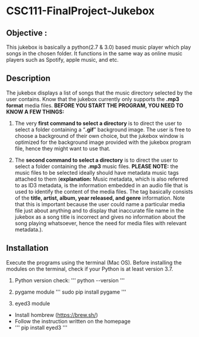 # CSC111-FinalProject-Jukebox


## Objective : 

This jukebox is basically a python(2.7 & 3.0) based music player which play songs in the chosen folder. It functions in the same way as online music players such as Spotify, apple music, and etc. 

## Description

 The jukebox displays a list of songs that the music directory selected by the user contains. Know that the jukebox currently only supports the **.mp3 format** media files.  **BEFORE YOU START THE PROGRAM, YOU NEED TO KNOW A FEW THINGS:** 

1. The very **first command to select a directory** is to direct the user to select a folder containing a “**.gif**” background image. The user is free to choose a background of their own choice, but the jukebox window is optimized for the background image provided with the jukebox program file, hence they might want to use that. 

2. The **second command to select a directory** is to direct the user to select a folder containing the **.mp3** music files. **PLEASE NOTE:** the music files to be selected ideally should have metadata music tags attached to them (**explanation:** Music metadata, which is also referred to as ID3 metadata, is the information embedded in an audio file that is used to identify the content of the media files. The tag basically consists of the **title, artist, album, year released, and genre** information. Note that this is important because the user could name a particular media file just about anything and to display that inaccurate file name in the jukebox as a song title is incorrect and gives no information about the song playing whatsoever, hence the need for media files with relevant metadata.). 


## Installation
Execute the programs using the terminal (Mac OS). Before installing the modules on the terminal, check if your Python is at least version 3.7. 


1. Python version check:
'''
python --version
'''
2. pygame module
'''
sudo pip install pygame
'''

3. eyed3 module
 - Install hombrew (https://brew.sh/)
 - Follow the instruction written on the homepage
 - '''
 pip install eyed3
 '''

